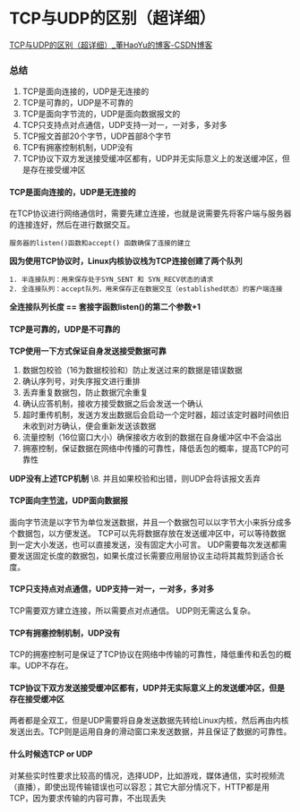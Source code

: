 # TCP与UDP的区别（超详细）

[TCP与UDP的区别（超详细）_董HaoYu的博客-CSDN博客](https://blog.csdn.net/weixin_43796685/article/details/104558965)

### 总结

1. TCP是面向连接的，UDP是无连接的
2. TCP是可靠的，UDP是不可靠的
3. TCP是面向字节流的，UDP是面向数据报文的
4. TCP只支持点对点通信，UDP支持一对一，一对多，多对多
5. TCP报文首部20个字节，UDP首部8个字节
6. TCP有拥塞控制机制，UDP没有
7. TCP协议下双方发送接受缓冲区都有，UDP并无实际意义上的发送缓冲区，但是存在接受缓冲区

#### TCP是面向连接的，UDP是无连接的

在TCP协议进行网络通信时，需要先建立连接，也就是说需要先将客户端与服务器的连接连好，然后在进行数据交互。

```
服务器的listen()函数和accept() 函数确保了连接的建立
```

**因为使用TCP协议时，Linux内核协议栈为TCP连接创建了两个队列**

```
1. 半连接队列：用来保存处于SYN_SENT 和 SYN_RECV状态的请求
2. 全连接队列：accept队列，用来保存正在数据交互（established状态）的客户端连接
```

**全连接队列长度 == 套接字函数listen()的第二个参数+1**

#### TCP是可靠的，UDP是不可靠的

**TCP使用一下方式保证自身发送接受数据可靠**

1. 数据包校验（16为数据校验和）防止发送过来的数据是错误数据
2. 确认序列号，对失序报文进行重排
3. 丢弃重复数据包，防止数据冗余重复
4. 确认应答机制，接收方接受数据之后会发送一个确认
5. 超时重传机制，发送方发出数据后会启动一个定时器，超过该定时器时间依旧未收到对方确认，便会重新发送该数据
6. 流量控制（16位窗口大小）确保接收方收到的数据在自身缓冲区中不会溢出
7. 拥塞控制，保证数据在网络中传播的可靠性，降低丢包的概率，提高TCP的可靠性

**UDP没有上述TCP机制**
\8. 并且如果校验和出错，则UDP会将该报文丢弃

#### TCP面向[字节流](https://so.csdn.net/so/search?q=字节流&spm=1001.2101.3001.7020)，UDP面向数据报

面向字节流是以字节为单位发送数据，并且一个数据包可以以字节大小来拆分成多个数据包，以方便发送。
TCP可以先将数据存放在发送缓冲区中，可以等待数据到一定大小发送，也可以直接发送，没有固定大小可言。
UDP需要每次发送都需要发送固定长度的数据包，如果长度过长需要应用层协议主动将其裁剪到适合长度。

#### TCP只支持点对点通信，UDP支持一对一，一对多，多对多

TCP需要双方建立连接，所以需要点对点通信。
UDP则无需这么复杂。

#### TCP有拥塞控制机制，UDP没有

TCP的拥塞控制可是保证了TCP协议在网络中传输的可靠性，降低重传和丢包的概率。UDP不存在。

#### TCP协议下双方发送接受缓冲区都有，UDP并无实际意义上的发送缓冲区，但是存在接受缓冲区

两者都是全双工，但是UDP需要将自身发送数据先转给Linux内核，然后再由内核发送出去。TCP则是运用自身的滑动窗口来发送数据，并且保证了数据的可靠性。

#### 什么时候选TCP or UDP

对某些实时性要求比较高的情况，选择UDP，比如游戏，媒体通信，实时视频流（直播），即使出现传输错误也可以容忍；其它大部分情况下，HTTP都是用TCP，因为要求传输的内容可靠，不出现丢失